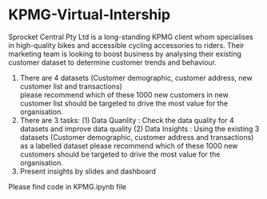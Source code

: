 # KPMG-Virtual-Intership
Sprocket Central Pty Ltd is a long-standing KPMG client whom specialises in high-quality bikes and accessible cycling accessories to riders. 
Their marketing team is looking to boost business by analysing their existing customer dataset to determine customer trends and behaviour.
1. There are 4 datasets (Customer demographic, customer address, new customer list and transactions)  
please recommend which of these 1000 new customers in new customer list should be targeted to drive the most value for the organisation. 
2. There are 3 tasks:
   (1) Data Quanlity : Check the data quality for 4 datasets and improve data quality
   (2) Data Insights : Using the existing 3 datasets (Customer demographic, customer address and transactions) as a labelled dataset
   please recommend which of these 1000 new customers should be targeted to drive the most value for the organisation. 
3. Present insights by slides and dashboard

Please find code in KPMG.ipynb file
